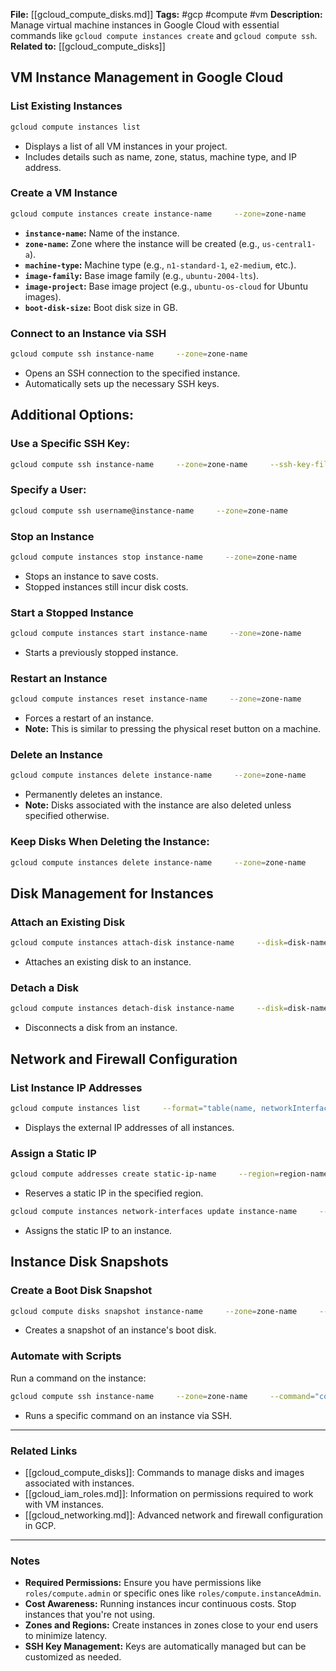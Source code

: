 **File:** [[gcloud_compute_disks.md]]
**Tags:** #gcp #compute #vm
**Description:** Manage virtual machine instances in Google Cloud with essential commands like `gcloud compute instances create` and `gcloud compute ssh`.
**Related to:** [[gcloud_compute_disks]]

## **VM Instance Management in Google Cloud**

### **List Existing Instances**

```bash
gcloud compute instances list
```

- Displays a list of all VM instances in your project.
- Includes details such as name, zone, status, machine type, and IP address.

### **Create a VM Instance**

```bash
gcloud compute instances create instance-name     --zone=zone-name     --machine-type=machine-type     --image-family=ubuntu-2004-lts     --image-project=ubuntu-os-cloud     --boot-disk-size=size-in-gb
```

- **`instance-name`:** Name of the instance.
- **`zone-name`:** Zone where the instance will be created (e.g., `us-central1-a`).
- **`machine-type`:** Machine type (e.g., `n1-standard-1`, `e2-medium`, etc.).
- **`image-family`:** Base image family (e.g., `ubuntu-2004-lts`).
- **`image-project`:** Base image project (e.g., `ubuntu-os-cloud` for Ubuntu images).
- **`boot-disk-size`:** Boot disk size in GB.

### **Connect to an Instance via SSH**

```bash
gcloud compute ssh instance-name     --zone=zone-name
```

- Opens an SSH connection to the specified instance.
- Automatically sets up the necessary SSH keys.

## **Additional Options:**

### **Use a Specific SSH Key:**

```bash
gcloud compute ssh instance-name     --zone=zone-name     --ssh-key-file=/path/to/key
```

### **Specify a User:**

```bash
gcloud compute ssh username@instance-name     --zone=zone-name
```

### **Stop an Instance**

```bash
gcloud compute instances stop instance-name     --zone=zone-name
```

- Stops an instance to save costs.
- Stopped instances still incur disk costs.

### **Start a Stopped Instance**

```bash
gcloud compute instances start instance-name     --zone=zone-name
```

- Starts a previously stopped instance.

### **Restart an Instance**

```bash
gcloud compute instances reset instance-name     --zone=zone-name
```

- Forces a restart of an instance.
- **Note:** This is similar to pressing the physical reset button on a machine.

### **Delete an Instance**

```bash
gcloud compute instances delete instance-name     --zone=zone-name
```

- Permanently deletes an instance.
- **Note:** Disks associated with the instance are also deleted unless specified otherwise.

### **Keep Disks When Deleting the Instance:**

```bash
gcloud compute instances delete instance-name     --zone=zone-name     --keep-disks=all
```

## **Disk Management for Instances**

### **Attach an Existing Disk**

```bash
gcloud compute instances attach-disk instance-name     --disk=disk-name     --zone=zone-name
```

- Attaches an existing disk to an instance.

### **Detach a Disk**

```bash
gcloud compute instances detach-disk instance-name     --disk=disk-name     --zone=zone-name
```

- Disconnects a disk from an instance.

## **Network and Firewall Configuration**

### **List Instance IP Addresses**

```bash
gcloud compute instances list     --format="table(name, networkInterfaces[0].accessConfigs[0].natIP)"
```

- Displays the external IP addresses of all instances.

### **Assign a Static IP**

```bash
gcloud compute addresses create static-ip-name     --region=region-name
```

- Reserves a static IP in the specified region.

```bash
gcloud compute instances network-interfaces update instance-name     --zone=zone-name     --addresses=static-ip-name
```

- Assigns the static IP to an instance.

## **Instance Disk Snapshots**

### **Create a Boot Disk Snapshot**

```bash
gcloud compute disks snapshot instance-name     --zone=zone-name     --snapshot-names=snapshot-name
```

- Creates a snapshot of an instance's boot disk.

### **Automate with Scripts**

Run a command on the instance:

```bash
gcloud compute ssh instance-name     --zone=zone-name     --command="command-to-run"
```

- Runs a specific command on an instance via SSH.

---

### **Related Links**

- [[gcloud_compute_disks]]: Commands to manage disks and images associated with instances.
- [[gcloud_iam_roles.md]]: Information on permissions required to work with VM instances.
- [[gcloud_networking.md]]: Advanced network and firewall configuration in GCP.

---

### **Notes**

- **Required Permissions:** Ensure you have permissions like `roles/compute.admin` or specific ones like `roles/compute.instanceAdmin`.
- **Cost Awareness:** Running instances incur continuous costs. Stop instances that you're not using.
- **Zones and Regions:** Create instances in zones close to your end users to minimize latency.
- **SSH Key Management:** Keys are automatically managed but can be customized as needed.
